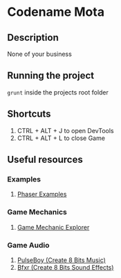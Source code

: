 # Codename Mota

## Description
None of your business

## Running the project
```grunt``` inside the projects root folder

## Shortcuts
1. CTRL + ALT + J to open DevTools
1. CTRL + ALT + L to close Game

## Useful resources

### Examples
1. [Phaser Examples](http://examples.phaser.io/index.html)

### Game Mechanics
1. [Game Mechanic Explorer](http://gamemechanicexplorer.com/)

### Game Audio
1. [PulseBoy (Create 8 Bits Music)](http://www.pulseboy.com/)
1. [Bfxr (Create 8 Bits Sound Effects)](http://www.bfxr.net/)
